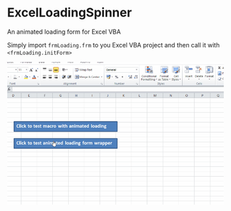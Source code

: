 # ExcelLoadingSpinner
An animated loading form for Excel VBA

Simply import `frmLoading.frm` to you Excel VBA project and then call it with `<frmLoading.initForm>`

![alt text][demo]

[demo]: https://github.com/Erik-White/ExcelLoadingSpinner/blob/master/Examples/frmLoadingDemo.gif "Animated loading form demo image"
